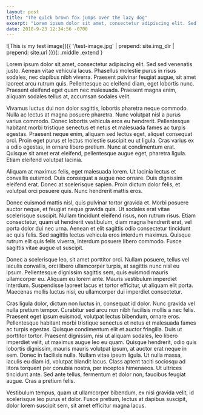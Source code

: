 ```yaml
---
layout: post
title: "The quick brown fox jumps over the lazy dog"
excerpt: "Lorem ipsum dolor sit amet, consectetur adipiscing elit. Sed sed venenatis justo. Aenean vitae vehicula lacus. Phasellus molestie purus in risus sodales, nec dapibus nibh viverra."
date: 2018-9-23 12:34:56 -0700
---
```


![This is my test image]({{ '/test-image.jpg' | prepend: site.img_dir | prepend: site.url }}){: .middle .extend }

Lorem ipsum dolor sit amet, consectetur adipiscing elit. Sed sed venenatis justo. Aenean vitae vehicula lacus. Phasellus molestie purus in risus sodales, nec dapibus nibh viverra. Praesent pulvinar feugiat augue, sit amet laoreet arcu rutrum quis. Pellentesque ac eleifend diam, eget lobortis nunc. Praesent eleifend eget quam nec malesuada. Praesent magna enim, aliquam sodales tellus at, accumsan sodales velit.

Vivamus luctus dui non dolor sagittis, lobortis pharetra neque commodo. Nulla ac lectus at magna posuere pharetra. Nunc volutpat nisl a purus varius commodo. Donec lobortis vehicula eros eu hendrerit. Pellentesque habitant morbi tristique senectus et netus et malesuada fames ac turpis egestas. Praesent neque enim, aliquam sed lectus eget, aliquet consequat orci. Proin eget purus et lectus molestie suscipit eu ut ligula. Cras varius ex a odio egestas, in ornare libero pretium. Nunc at condimentum erat. Quisque sit amet erat eleifend, pellentesque augue eget, pharetra ligula. Etiam eleifend volutpat lacinia.

Aliquam at maximus felis, eget malesuada lorem. Ut lacinia lectus et convallis euismod. Duis consequat a augue nec ornare. Duis dignissim eleifend erat. Donec at scelerisque sapien. Proin dictum dolor felis, et volutpat orci posuere quis. Nunc hendrerit mattis eros.

Donec euismod mattis nisl, quis pulvinar tortor gravida et. Morbi posuere auctor neque, et feugiat neque gravida quis. Ut sodales erat vitae scelerisque suscipit. Nullam tincidunt eleifend risus, non rutrum risus. Etiam consectetur, quam ut hendrerit vestibulum, diam magna hendrerit erat, vel porta dolor dui nec urna. Aenean et elit sagittis odio consectetur tincidunt ac quis felis. Sed sagittis lectus vehicula eros interdum maximus. Quisque rutrum elit quis felis viverra, interdum posuere libero commodo. Fusce sagittis vitae augue ut suscipit.

Donec a scelerisque leo, sit amet porttitor orci. Nullam posuere, tellus vel iaculis convallis, orci libero ullamcorper turpis, at sagittis nunc nisl eu ipsum. Pellentesque dignissim sagittis sem, quis euismod mauris ullamcorper eu. Aliquam eu lorem ante. Mauris vestibulum imperdiet interdum. Suspendisse laoreet lacus et tortor efficitur, ut aliquam elit porta. Maecenas mollis luctus nisi, eu ullamcorper dui imperdiet consectetur.

Cras ligula dolor, dictum non luctus in, consequat id dolor. Nunc gravida vel nulla pretium tempor. Curabitur sed arcu non nibh facilisis mollis a nec felis. Praesent eget ipsum euismod, volutpat lectus bibendum, ornare eros. Pellentesque habitant morbi tristique senectus et netus et malesuada fames ac turpis egestas. Quisque condimentum elit et auctor fringilla. Duis ut porttitor tortor. Praesent dignissim, nisi ut aliquam sodales, leo libero imperdiet velit, ut maximus augue leo eu quam. Quisque hendrerit, odio quis lobortis dignissim, mauris mauris volutpat ipsum, at auctor erat neque in sem. Donec in facilisis nulla. Nullam vitae ipsum ligula. Ut nulla massa, iaculis eu diam id, volutpat blandit lacus. Class aptent taciti sociosqu ad litora torquent per conubia nostra, per inceptos himenaeos. Ut ultrices tincidunt ante. Sed ante tellus, fermentum et dolor non, faucibus feugiat augue. Cras a pretium felis.

Vestibulum tempus, quam ut ullamcorper bibendum, ex nisi gravida velit, id scelerisque leo purus et dolor. Fusce pretium, lectus at dapibus suscipit, dolor lorem suscipit sem, sit amet efficitur magna lacus.
